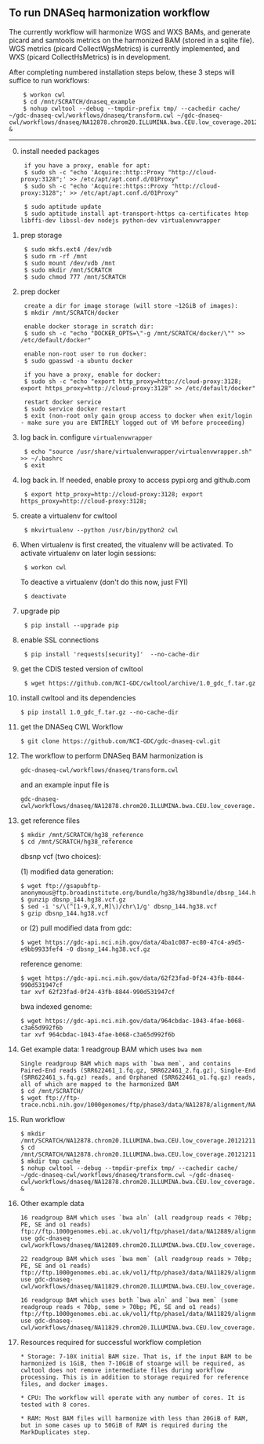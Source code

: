 To run DNASeq harmonization workflow
------------------------------------
The currently workflow will harmonize WGS and WXS BAMs, and generate picard and samtools metrics on the harmonized BAM (stored in a sqlite file). WGS metrics (picard CollectWgsMetrics) is currently implemented, and WXS (picard CollectHsMetrics) is in development.

After completing numbered installation steps below, these 3 steps will suffice to run workflows:

        $ workon cwl
        $ cd /mnt/SCRATCH/dnaseq_example
        $ nohup cwltool --debug --tmpdir-prefix tmp/ --cachedir cache/ ~/gdc-dnaseq-cwl/workflows/dnaseq/transform.cwl ~/gdc-dnaseq-cwl/workflows/dnaseq/NA12878.chrom20.ILLUMINA.bwa.CEU.low_coverage.20121211.json &

---

0. install needed packages

        if you have a proxy, enable for apt:
        $ sudo sh -c "echo 'Acquire::http::Proxy "http://cloud-proxy:3128";' >> /etc/apt/apt.conf.d/01Proxy"
        $ sudo sh -c "echo 'Acquire::https::Proxy "http://cloud-proxy:3128";' >> /etc/apt/apt.conf.d/01Proxy"

        $ sudo aptitude update
        $ sudo aptitude install apt-transport-https ca-certificates htop libffi-dev libssl-dev nodejs python-dev virtualenvwrapper

1. prep storage

        $ sudo mkfs.ext4 /dev/vdb
        $ sudo rm -rf /mnt
        $ sudo mount /dev/vdb /mnt
        $ sudo mkdir /mnt/SCRATCH
        $ sudo chmod 777 /mnt/SCRATCH

2. prep docker

        create a dir for image storage (will store ~12GiB of images):
        $ mkdir /mnt/SCRATCH/docker

        enable docker storage in scratch dir:
        $ sudo sh -c "echo "DOCKER_OPTS=\"-g /mnt/SCRATCH/docker/\"" >> /etc/default/docker"

        enable non-root user to run docker:
        $ sudo gpasswd -a ubuntu docker

        if you have a proxy, enable for docker:
        $ sudo sh -c "echo "export http_proxy=http://cloud-proxy:3128; export https_proxy=http://cloud-proxy:3128" >> /etc/default/docker"
        
        restart docker service
        $ sudo service docker restart
        $ exit (non-root only gain group access to docker when exit/login - make sure you are ENTIRELY logged out of VM before proceeding)


3. log back in. configure `virtualenvwrapper`

        $ echo "source /usr/share/virtualenvwrapper/virtualenvwrapper.sh" >> ~/.bashrc
        $ exit

4. log back in. If needed, enable proxy to access pypi.org and github.com

        $ export http_proxy=http://cloud-proxy:3128; export https_proxy=http://cloud-proxy:3128;

5. create a virtualenv for cwltool

        $ mkvirtualenv --python /usr/bin/python2 cwl

6. When virtualenv is first created, the vitualenv will be activated. To activate virtualenv on later login sessions:

        $ workon cwl

   To deactive a virtualenv (don't do this now, just FYI)

        $ deactivate

7. upgrade pip

        $ pip install --upgrade pip

8. enable SSL connections

        $ pip install 'requests[security]'  --no-cache-dir

9. get the CDIS tested version of cwltool

        $ wget https://github.com/NCI-GDC/cwltool/archive/1.0_gdc_f.tar.gz

10. install cwltool and its dependencies

        $ pip install 1.0_gdc_f.tar.gz --no-cache-dir

11. get the DNASeq CWL Workflow

        $ git clone https://github.com/NCI-GDC/gdc-dnaseq-cwl.git

12. The workflow to perform DNASeq BAM harmonization is

        gdc-dnaseq-cwl/workflows/dnaseq/transform.cwl

    and an example input file is

        gdc-dnaseq-cwl/workflows/dnaseq/NA12878.chrom20.ILLUMINA.bwa.CEU.low_coverage.20121211.json

13. get reference files

        $ mkdir /mnt/SCRATCH/hg38_reference
        $ cd /mnt/SCRATCH/hg38_reference

    dbsnp vcf (two choices):

    (1) modified data generation:

        $ wget ftp://gsapubftp-anonymous@ftp.broadinstitute.org/bundle/hg38/hg38bundle/dbsnp_144.hg38.vcf.gz
        $ gunzip dbsnp_144.hg38.vcf.gz
        $ sed -i 's/\(^[1-9,X,Y,M]\)/chr\1/g' dbsnp_144.hg38.vcf
        $ gzip dbsnp_144.hg38.vcf

     or (2) pull modified data from gdc:

        $ wget https://gdc-api.nci.nih.gov/data/4ba1c087-ec80-47c4-a9d5-e9bb9933fef4 -O dbsnp_144.hg38.vcf.gz

    reference genome:

        $ wget https://gdc-api.nci.nih.gov/data/62f23fad-0f24-43fb-8844-990d531947cf
        tar xvf 62f23fad-0f24-43fb-8844-990d531947cf

    bwa indexed genome:

        $ wget https://gdc-api.nci.nih.gov/data/964cbdac-1043-4fae-b068-c3a65d992f6b
        tar xvf 964cbdac-1043-4fae-b068-c3a65d992f6b

14. Get example data: 1 readgroup BAM which uses `bwa mem`

        Single readgroup BAM which maps with `bwa mem`, and contains Paired-End reads (SRR622461_1.fq.gz, SRR622461_2.fq.gz), Single-End (SRR622461_s.fq.gz) reads, and Orphaned (SRR622461_o1.fq.gz) reads, all of which are mapped to the harmonized BAM
        $ cd /mnt/SCRATCH/
        $ wget ftp://ftp-trace.ncbi.nih.gov/1000genomes/ftp/phase3/data/NA12878/alignment/NA12878.chrom20.ILLUMINA.bwa.CEU.low_coverage.20121211.bam

15. Run workflow

        $ mkdir /mnt/SCRATCH/NA12878.chrom20.ILLUMINA.bwa.CEU.low_coverage.20121211
        $ cd /mnt/SCRATCH/NA12878.chrom20.ILLUMINA.bwa.CEU.low_coverage.20121211/
        $ mkdir tmp cache
        $ nohup cwltool --debug --tmpdir-prefix tmp/ --cachedir cache/ ~/gdc-dnaseq-cwl/workflows/dnaseq/transform.cwl ~/gdc-dnaseq-cwl/workflows/dnaseq/NA12878.chrom20.ILLUMINA.bwa.CEU.low_coverage.20121211.json &

16. Other example data

        16 readgroup BAM which uses `bwa aln` (all readgroup reads < 70bp; PE, SE and o1 reads)
        ftp://ftp.1000genomes.ebi.ac.uk/vol1/ftp/phase1/data/NA12889/alignment/NA12889.chrom20.ILLUMINA.bwa.CEU.low_coverage.20101123.bam
        use gdc-dnaseq-cwl/workflows/dnaseq/NA12889.chrom20.ILLUMINA.bwa.CEU.low_coverage.20101123.json

        22 readgroup BAM which uses `bwa mem` (all readgroup reads > 70bp; PE, SE and o1 reads)
        ftp://ftp.1000genomes.ebi.ac.uk/vol1/ftp/phase3/data/NA11829/alignment/NA11829.chrom20.ILLUMINA.bwa.CEU.low_coverage.20130415.bam
        use gdc-dnaseq-cwl/workflows/dnaseq/NA11829.chrom20.ILLUMINA.bwa.CEU.low_coverage.20130415.json

        16 readgroup BAM which uses both `bwa aln` and `bwa mem` (some readgroup reads < 70bp, some > 70bp; PE, SE and o1 reads)
        ftp://ftp.1000genomes.ebi.ac.uk/vol1/ftp/phase1/data/NA11829/alignment/NA11829.chrom20.ILLUMINA.bwa.CEU.low_coverage.20101123.bam
        use gdc-dnaseq-cwl/workflows/dnaseq/NA11829.chrom20.ILLUMINA.bwa.CEU.low_coverage.20101123.json

17. Resources required for successful workflow completion

        * Storage: 7-10X initial BAM size. That is, if the input BAM to be harmonized is 1GiB, then 7-10GiB of stoarge will be required, as cwltool does not remove intermediate files during workflow processing. This is in addition to storage required for reference files, and docker images.
        
        * CPU: The workflow will operate with any number of cores. It is tested with 8 cores.
        
        * RAM: Most BAM files will harmonize with less than 20GiB of RAM, but in some cases up to 50GiB of RAM is required during the MarkDuplicates step.
